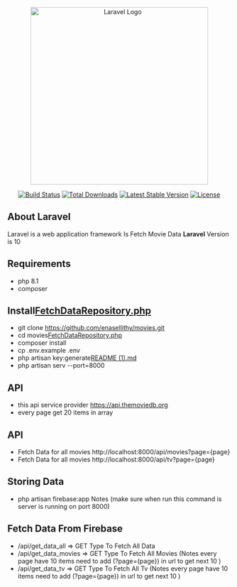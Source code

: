 <p align="center"><a href="https://laravel.com" target="_blank"><img src="https://raw.githubusercontent.com/laravel/art/master/logo-lockup/5%20SVG/2%20CMYK/1%20Full%20Color/laravel-logolockup-cmyk-red.svg" width="400" alt="Laravel Logo"></a></p>

<p align="center">
<a href="https://github.com/laravel/framework/actions"><img src="https://github.com/laravel/framework/workflows/tests/badge.svg" alt="Build Status"></a>
<a href="https://packagist.org/packages/laravel/framework"><img src="https://img.shields.io/packagist/dt/laravel/framework" alt="Total Downloads"></a>
<a href="https://packagist.org/packages/laravel/framework"><img src="https://img.shields.io/packagist/v/laravel/framework" alt="Latest Stable Version"></a>
<a href="https://packagist.org/packages/laravel/framework"><img src="https://img.shields.io/packagist/l/laravel/framework" alt="License"></a>
</p>

## About Laravel

Laravel is a web application framework
Is Fetch Movie Data
**Laravel** Version is 10

## Requirements
- php 8.1
- composer

## Install[FetchDataRepository.php](..%2F..%2Flaravelapp%2Fredit%2Fapp%2FSOLID%2FRepositories%2FFetchDataRepository.php)
- git clone https://github.com/enasellithy/movies.git
- cd movies[FetchDataRepository.php](..%2F..%2Flaravelapp%2Fredit%2Fapp%2FSOLID%2FRepositories%2FFetchDataRepository.php)
- composer install
- cp .env.example .env
- php artisan key:generate[README (1).md](..%2Fredit%2Ftask%2FREADME%20%281%29.md)
- php artisan serv --port=8000

## API
- this api service provider https://api.themoviedb.org
- every page get 20 items in array

## API
- Fetch Data for all movies http://localhost:8000/api/movies?page={page}
- Fetch Data for all movies http://localhost:8000/api/tv?page={page}

## Storing Data
- php artisan firebase:app Notes (make sure when run this command is server is running on port 8000)

## Fetch Data From Firebase 
- /api/get_data_all => GET Type To Fetch All Data
- /api/get_data_movies => GET Type To Fetch All Movies (Notes every page have 10 items need to add (?page={page}) in url to get next 10 )
- /api/get_data_tv => GET Type To Fetch All Tv (Notes every page have 10 items need to add (?page={page}) in url to get next 10 )
